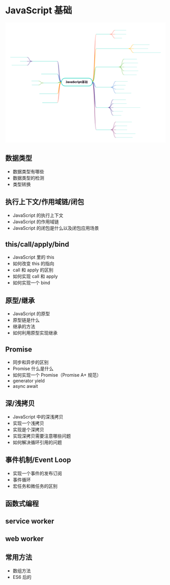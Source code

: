 # JavaScript 基础

<!-- ![JavaScript](/assets/JavaScript.png) -->
![JavaScript](https://github.com/dancingjasonxiao/mind-map/blob/main/assets/JavaScript.png?raw=true)

## 数据类型

- 数据类型有哪些
- 数据类型的检测
- 类型转换

## 执行上下文/作用域链/闭包

- JavaScript 的执行上下文
- JavaScript 的作用域链
- JavaScript 的闭包是什么以及闭包应用场景

## this/call/apply/bind

- JavaScript 里的 this
- 如何改变 this 的指向
- call 和 apply 的区别
- 如何实现 call 和 apply
- 如何实现一个 bind

## 原型/继承

- JavaScript 的原型
- 原型链是什么
- 继承的方法
- 如何利用原型实现继承

## Promise

- 同步和异步的区别
- Promise 什么是什么
- 如何实现一个 Promise（Promise A+ 规范）
- generator yield
- async await

## 深/浅拷贝

- JavaScript 中的深浅拷贝
- 实现一个浅拷贝
- 实现是个深拷贝
- 实现深拷贝需要注意哪些问题
- 如何解决循环引用的问题

## 事件机制/Event Loop

- 实现一个事件的发布订阅
- 事件循环
- 宏任务和微任务的区别

## 函数式编程

## service worker

## web worker

## 常用方法

- 数组方法
- ES6 后的

